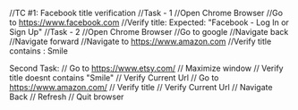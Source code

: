 //TC #1: Facebook title verification
//Task - 1
//Open Chrome Browser
//Go to https://www.facebook.com
//Verify title: Expected: "Facebook - Log In or Sign Up"
//Task - 2
//Open Chrome Browser
//Go to google
//Navigate back
//Navigate forward
//Navigate to https://www.amazon.com
//Verify title contains : Smile

Second Task:
  // Go to https://www.etsy.com/
 // Maximize window
 // Verify title doesnt contains "Smile"
 // Verify Current Url
 // Go to https://www.amazon.com/
 // Verify title
 // Verify Current Url
 // Navigate Back
 // Refresh
 // Quit browser